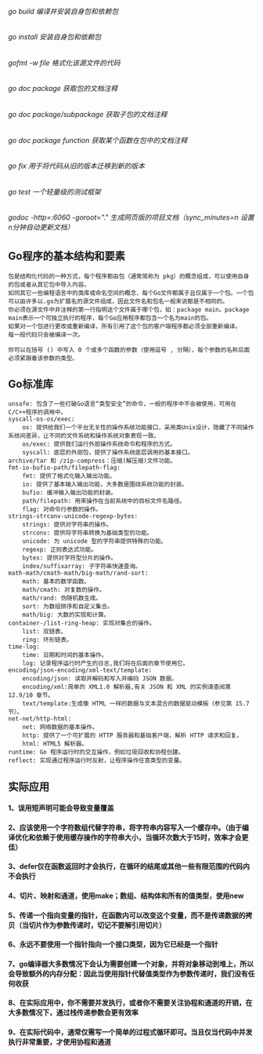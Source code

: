 ###### go build 编译并安装自身包和依赖包
###### go install 安装自身包和依赖包
###### gofmt -w file 格式化该源文件的代码
###### go doc package 获取包的文档注释
###### go doc package/subpackage 获取子包的文档注释
###### go doc package function 获取某个函数在包中的文档注释
###### go fix 用于将代码从旧的版本迁移到新的版本
###### go test 一个轻量级的测试框架
###### godoc -http=:6060 -goroot="." 生成网页版的项目文档（sync_minutes=n 设置n分钟自动更新文档）
       

## Go程序的基本结构和要素

    包是结构化代码的一种方式，每个程序都由包（通常简称为 pkg）的概念组成，可以使用自身的包或者从其它包中导入内容。            
    如同其它一些编程语言中的类库或命名空间的概念，每个Go文件都属于且仅属于一个包。一个包可以由许多以.go为扩展名的源文件组成，因此文件名和包名一般来说都是不相同的。             
    你必须在源文件中非注释的第一行指明这个文件属于哪个包，如：package main。package main表示一个可独立执行的程序，每个Go应用程序都包含一个名为main的包。
    如果对一个包进行更改或重新编译，所有引用了这个包的客户端程序都必须全部重新编译。
    每一段代码只会被编译一次。
    
    你可以在括号 () 中写入 0 个或多个函数的参数（使用逗号 , 分隔），每个参数的名称后面必须紧跟着该参数的类型。

## Go标准库
    unsafe: 包含了一些打破Go语言“类型安全”的命令，一般的程序中不会被使用，可用在C/C++程序的调用中。
    syscall-os-os/exec:
        os: 提供给我们一个平台无关性的操作系统功能接口，采用类Unix设计，隐藏了不同操作系统间差异，让不同的文件系统和操作系统对象表现一致。
        os/exec: 提供我们运行外部操作系统命令和程序的方式。
        syscall: 底层的外部包，提供了操作系统底层调用的基本接口。
    archive/tar 和 /zip-compress：压缩(解压缩)文件功能。
    fmt-io-bufio-path/filepath-flag:
        fmt: 提供了格式化输入输出功能。
        io: 提供了基本输入输出功能，大多数是围绕系统功能的封装。
        bufio: 缓冲输入输出功能的封装。
        path/filepath: 用来操作在当前系统中的目标文件名路径。
        flag: 对命令行参数的操作。　　
    strings-strconv-unicode-regexp-bytes:
        strings: 提供对字符串的操作。
        strconv: 提供将字符串转换为基础类型的功能。
        unicode: 为 unicode 型的字符串提供特殊的功能。
        regexp: 正则表达式功能。
        bytes: 提供对字符型分片的操作。
        index/suffixarray: 子字符串快速查询。
    math-math/cmath-math/big-math/rand-sort:
        math: 基本的数学函数。
        math/cmath: 对复数的操作。
        math/rand: 伪随机数生成。
        sort: 为数组排序和自定义集合。
        math/big: 大数的实现和计算。 　　
    container-/list-ring-heap: 实现对集合的操作。
        list: 双链表。
        ring: 环形链表。
    time-log:
        time: 日期和时间的基本操作。
        log: 记录程序运行时产生的日志,我们将在后面的章节使用它。
    encoding/json-encoding/xml-text/template:
        encoding/json: 读取并解码和写入并编码 JSON 数据。
        encoding/xml:简单的 XML1.0 解析器,有关 JSON 和 XML 的实例请查阅第 12.9/10 章节。
        text/template:生成像 HTML 一样的数据与文本混合的数据驱动模板（参见第 15.7 节）。
    net-net/http-html:
        net: 网络数据的基本操作。
        http: 提供了一个可扩展的 HTTP 服务器和基础客户端，解析 HTTP 请求和回复。
        html: HTML5 解析器。
    runtime: Go 程序运行时的交互操作，例如垃圾回收和协程创建。
    reflect: 实现通过程序运行时反射，让程序操作任意类型的变量。
 
## 实际应用
#### 1、误用短声明可能会导致变量覆盖
#### 2、应该使用一个字符数组代替字符串，将字符串内容写入一个缓存中。（由于编译优化和依赖于使用缓存操作的字符串大小，当循环次数大于15时，效率才会更佳）
#### 3、defer仅在函数返回时才会执行，在循环的结尾或其他一些有限范围的代码内不会执行
#### 4、切片、映射和通道，使用make；数组、结构体和所有的值类型，使用new
#### 5、传递一个指向变量的指针，在函数内可以改变这个变量，而不是传递数据的拷贝（当切片作为参数传递时，切记不要解引用切片）
#### 6、永远不要使用一个指针指向一个接口类型，因为它已经是一个指针
#### 7、go编译器大多数情况下会认为需要创建一个对象，并将对象移动到堆上，所以会导致额外的内存分配：因此当使用指针代替值类型作为参数传递时，我们没有任何收获
#### 8、在实际应用中，你不需要并发执行，或者你不需要关注协程和通道的开销，在大多数情况下，通过栈传递参数会更有效率
#### 9、在实际代码中，通常仅需写一个简单的过程式循环即可。当且仅当代码中并发执行非常重要，才使用协程和通道
